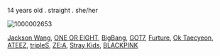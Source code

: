 14 years old . straight . she/her

 
 ![1000002653](https://github.com/user-attachments/assets/20662403-b033-479a-9dc1-adadb20f4b52)




[Jackson Wang](https://open.spotify.com/artist/1kfWoWgCugPkyxQP8lkRlY?si=I4GQvQhGSM6PzDUELKLh1w), [ONE OR EIGHT](https://open.spotify.com/artist/5bIttAFRf7URUmuuI9w7XA?si=y09ihDzyQC-ISw3QbvmZBg), [BigBang](https://open.spotify.com/artist/4Kxlr1PRlDKEB0ekOCyHgX?si=ZT2XDhexTlWDDjv_s08wiA), [GOT7](https://open.spotify.com/artist/6nfDaffa50mKtEOwR8g4df?si=KVXBtqrcSoSadTTkJy0p7Q), [Furture](https://open.spotify.com/artist/1RyvyyTE3xzB2ZywiAwp0i?si=_zNHd9EdQtKWv82D9C1iMQ), [Ok Taecyeon](https://open.spotify.com/artist/3bk5TbtyJDRrJ8lMQIzSPh?si=hQVjVqwASoqdaZyL8zdiGg), [ATEEZ](https://open.spotify.com/artist/68KmkJeZGfwe1OUaivBa2L?si=lYZkK0eaSmOHIJztQ36LOA), [tripleS](https://open.spotify.com/artist/5Z71xE9prhpHrqL5thVMyK?si=76bneEksT62ec0y7hTFnzA),
[ZE:A](https://open.spotify.com/artist/6lGfLCig2b5mvDTtsPSrb0?si=r9eTVzHGR2-J_syKL33N2w),
[Stray Kids](https://open.spotify.com/artist/2dIgFjalVxs4ThymZ67YCE?si=NoStWtAgTL2Wv5mclt9qXA),
[BLACKPINK](https://open.spotify.com/artist/41MozSoPIsD1dJM0CLPjZF?si=4_d35JHJRGCvblFKBSIIUQ)
